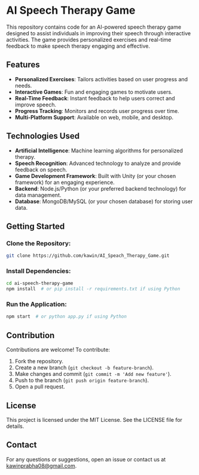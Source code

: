 # AI Speech Therapy Game

This repository contains code for an AI-powered speech therapy game designed to assist individuals in improving their speech through interactive activities. The game provides personalized exercises and real-time feedback to make speech therapy engaging and effective.

## Features

- **Personalized Exercises**: Tailors activities based on user progress and needs.
- **Interactive Games**: Fun and engaging games to motivate users.
- **Real-Time Feedback**: Instant feedback to help users correct and improve speech.
- **Progress Tracking**: Monitors and records user progress over time.
- **Multi-Platform Support**: Available on web, mobile, and desktop.

## Technologies Used

- **Artificial Intelligence**: Machine learning algorithms for personalized therapy.
- **Speech Recognition**: Advanced technology to analyze and provide feedback on speech.
- **Game Development Framework**: Built with Unity (or your chosen framework) for an engaging experience.
- **Backend**: Node.js/Python (or your preferred backend technology) for data management.
- **Database**: MongoDB/MySQL (or your chosen database) for storing user data.

## Getting Started

### Clone the Repository:

```sh
git clone https://github.com/kawin/AI_Speach_Therapy_Game.git
```

### Install Dependencies:

```sh
cd ai-speech-therapy-game
npm install  # or pip install -r requirements.txt if using Python
```

### Run the Application:

```sh
npm start  # or python app.py if using Python
```

## Contribution

Contributions are welcome! To contribute:

1. Fork the repository.
2. Create a new branch (`git checkout -b feature-branch`).
3. Make changes and commit (`git commit -m 'Add new feature'`).
4. Push to the branch (`git push origin feature-branch`).
5. Open a pull request.

## License

This project is licensed under the MIT License. See the LICENSE file for details.

## Contact

For any questions or suggestions, open an issue or contact us at kawinprabha08@gmail.com.
